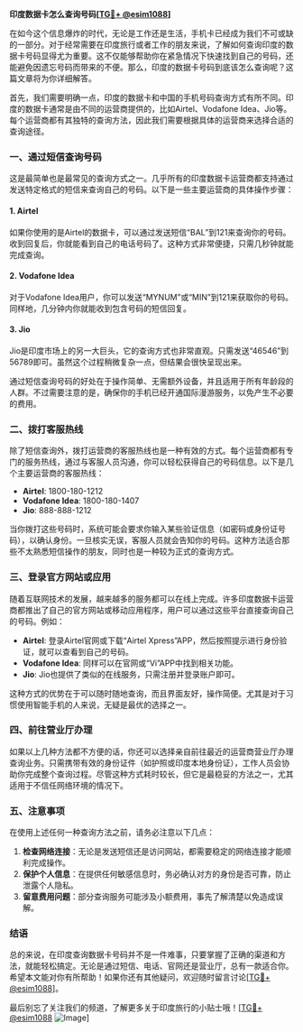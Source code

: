 **印度数据卡怎么查询号码[[TG💪+ @esim1088](https://t.me/s/esim1088)]**

在如今这个信息爆炸的时代，无论是工作还是生活，手机卡已经成为我们不可或缺的一部分。对于经常需要在印度旅行或者工作的朋友来说，了解如何查询印度的数据卡号码显得尤为重要。这不仅能够帮助你在紧急情况下快速找到自己的号码，还能避免因遗忘号码而带来的不便。那么，印度的数据卡号码到底该怎么查询呢？这篇文章将为你详细解答。

首先，我们需要明确一点，印度的数据卡和中国的手机号码查询方式有所不同。印度的数据卡通常是由不同的运营商提供的，比如Airtel、Vodafone Idea、Jio等。每个运营商都有其独特的查询方法，因此我们需要根据具体的运营商来选择合适的查询途径。

### **一、通过短信查询号码**

这是最简单也是最常见的查询方式之一。几乎所有的印度数据卡运营商都支持通过发送特定格式的短信来查询自己的号码。以下是一些主要运营商的具体操作步骤：

#### **1. Airtel**
如果你使用的是Airtel的数据卡，可以通过发送短信“BAL”到121来查询你的号码。收到回复后，你就能看到自己的电话号码了。这种方式非常便捷，只需几秒钟就能完成查询。

#### **2. Vodafone Idea**
对于Vodafone Idea用户，你可以发送“MYNUM”或“MIN”到121来获取你的号码。同样地，几分钟内你就能收到包含号码的短信回复。

#### **3. Jio**
Jio是印度市场上的另一大巨头，它的查询方式也非常直观。只需发送“46546”到56789即可。虽然这个过程稍微复杂一点，但结果会很快呈现出来。

通过短信查询号码的好处在于操作简单、无需额外设备，并且适用于所有年龄段的人群。不过需要注意的是，确保你的手机已经开通国际漫游服务，以免产生不必要的费用。

### **二、拨打客服热线**

除了短信查询外，拨打运营商的客服热线也是一种有效的方式。每个运营商都有专门的服务热线，通过与客服人员沟通，你可以轻松获得自己的号码信息。以下是几个主要运营商的客服热线：

- **Airtel**: 1800-180-1212
- **Vodafone Idea**: 1800-180-1407
- **Jio**: 888-888-1212

当你拨打这些号码时，系统可能会要求你输入某些验证信息（如密码或身份证号码），以确认身份。一旦核实无误，客服人员就会告知你的号码。这种方法适合那些不太熟悉短信操作的朋友，同时也是一种较为正式的查询方式。

### **三、登录官方网站或应用**

随着互联网技术的发展，越来越多的服务都可以在线上完成。许多印度数据卡运营商都推出了自己的官方网站或移动应用程序，用户可以通过这些平台直接查询自己的号码。例如：

- **Airtel**: 登录Airtel官网或下载“Airtel Xpress”APP，然后按照提示进行身份验证，就可以查看到自己的号码。
- **Vodafone Idea**: 同样可以在官网或“Vi”APP中找到相关功能。
- **Jio**: Jio也提供了类似的在线服务，只需注册并登录账户即可。

这种方式的优势在于可以随时随地查询，而且界面友好，操作简便。尤其是对于习惯使用智能手机的人来说，无疑是最优的选择之一。

### **四、前往营业厅办理**

如果以上几种方法都不方便的话，你还可以选择亲自前往最近的运营商营业厅办理查询业务。只需携带有效的身份证件（如护照或印度本地身份证），工作人员会协助你完成整个查询过程。尽管这种方式耗时较长，但它是最稳妥的方法之一，尤其适用于不信任网络环境的情况下。

### **五、注意事项**

在使用上述任何一种查询方法之前，请务必注意以下几点：

1. **检查网络连接**：无论是发送短信还是访问网站，都需要稳定的网络连接才能顺利完成操作。
2. **保护个人信息**：在提供任何敏感信息时，务必确认对方的身份是否可靠，防止泄露个人隐私。
3. **留意费用问题**：部分查询服务可能涉及小额费用，事先了解清楚以免造成误解。

### **结语**

总的来说，在印度查询数据卡号码并不是一件难事，只要掌握了正确的渠道和方法，就能轻松搞定。无论是通过短信、电话、官网还是营业厅，总有一款适合你。希望本文能对你有所帮助！如果你还有其他疑问，欢迎随时留言讨论[[TG💪+ @esim1088](https://t.me/s/esim1088)]。

最后别忘了关注我们的频道，了解更多关于印度旅行的小贴士哦！[[TG💪+ @esim1088](https://t.me/s/esim1088) ![Image](https://i.postimg.cc/4NQfJmqS/Snipaste-2025-05-13-00-14-12.png)]